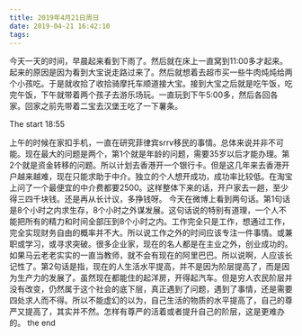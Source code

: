 ```yaml
---
title: 2019年4月21日周日
date: 2019-04-21 16:42:10
tags:
---
```

今天一天的时间，早晨起来看到下雨了。然后就在床上一直窝到11:00多才起来。起来的原因是因为看到大宝说走路过来了。然后就想着去超市买一些牛肉炖炖给两个小孩吃。于是就收拾了收拾骑摩托车顺道接大宝。接到大宝之后就是吃午饭，吃完午饭，下午就带着两个孩子去游乐场玩。一直玩到下午5:00多，然后各回各家。回家之前先带着二宝去汉堡王吃了一下薯条。
<!-- more -->
The start 18:55

上午的时候在家扣手机，一直在研究菲律宾srrv移民的事情。总体来说并非不可能。现在最大的问题是两个，第1个就是年龄的问题，需要35岁以后才能办理。第2个就是资金转移的问题。所以计划去香港开一个银行卡。但是这几年来去香港开户越来越难，现在只能求助于中介。独立的个人想开成功，成功率比较低。在淘宝上问了一个最便宜的中介费都要2500。这样整体下来的话，开户家去一趟，至少得三四千块钱。还是再从长计议，多挣钱呀。
今天在微博上看到两句话。第1句话是8个小时之内求生存，8个小时之外谋发展。这句话说的特别有道理，一个人不能把所有的精力和时间全部压到8个小时之内。工作完全只是工作，想通过工作，完全实现财务自由的概率并不大。所以说工作之外的时间应该专注一件事情。或兼职或学习，或寻求突破。很多企业家，现在的名人都是在主业之外，创业成功的。如果马云老老实实的一直当教师，就不会有现在的阿里巴巴。所以说啊，人应该长记性了。第2句话是指，现在的人生活水平提高，并不是因为阶层提高了，而是因为生产力的发展了。虽然现在都能住的起洋房，开得起汽车。但是穷人农民阶层并没有改变，仍然属于这个社会的底下层，真正遇到了问题，遇到了事情，还是需要四处求人而不得。所以不能虚幻的以为，自己生活的物质的水平提高了，自己的尊严又提高了，其实并不然。怎样有尊严的活着或者提升自己的阶层，这是更难办的。
the end